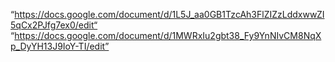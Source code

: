 “https://docs.google.com/document/d/1L5J_aa0GB1TzcAh3FlZIZzLddxwwZI5qCx2PJfg7ex0/edit“
“https://docs.google.com/document/d/1MWRxIu2gbt38_Fy9YnNIvCM8NqXp_DyYH13J9IoY-TI/edit”
